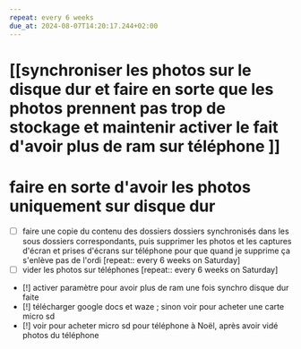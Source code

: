 ```yaml
---
repeat: every 6 weeks
due_at: 2024-08-07T14:20:17.244+02:00
---
```

# [[synchroniser les photos sur le disque dur et faire en sorte que les photos prennent pas trop de stockage et maintenir activer le fait d'avoir plus de ram sur téléphone ]]
#  faire en sorte d'avoir les photos uniquement sur disque dur 
- [ ] faire une copie du contenu des dossiers dossiers synchronisés dans les sous dossiers correspondants, puis supprimer les photos et les captures d'écran et prises d'écrans sur téléphone pour que quand je supprime ça s'enlève pas de l'ordi  [repeat:: every 6 weeks on Saturday]  
- [ ] vider les photos sur téléphones  [repeat:: every 6 weeks on Saturday]  

- [!] activer paramètre pour avoir plus de ram une fois synchro disque dur faite 
- [!] télécharger google docs et waze ; sinon voir pour acheter une carte micro sd
- [!] voir pour acheter micro sd pour téléphone à Noël, après avoir vidé photos du téléphone